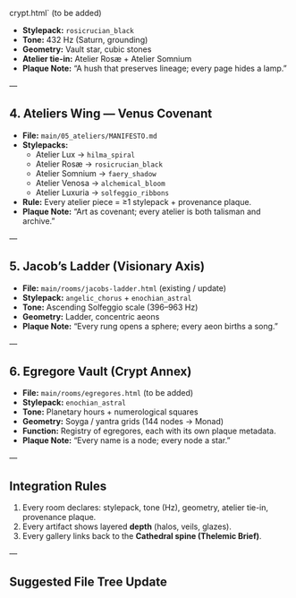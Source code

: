 crypt.html` (to be added)  
- **Stylepack:** `rosicrucian_black`  
- **Tone:** 432 Hz (Saturn, grounding)  
- **Geometry:** Vault star, cubic stones  
- **Atelier tie-in:** Atelier Rosæ + Atelier Somnium  
- **Plaque Note:** “A hush that preserves lineage; every page hides a lamp.”

—

## 4. Ateliers Wing — Venus Covenant
- **File:** `main/05_ateliers/MANIFESTO.md`  
- **Stylepacks:**  
  - Atelier Lux → `hilma_spiral`  
  - Atelier Rosæ → `rosicrucian_black`  
  - Atelier Somnium → `faery_shadow`  
  - Atelier Venosa → `alchemical_bloom`  
  - Atelier Luxuria → `solfeggio_ribbons`  
- **Rule:** Every atelier piece = ≥1 stylepack + provenance plaque.  
- **Plaque Note:** “Art as covenant; every atelier is both talisman and archive.”

—

## 5. Jacob’s Ladder (Visionary Axis)
- **File:** `main/rooms/jacobs-ladder.html` (existing / update)  
- **Stylepack:** `angelic_chorus` + `enochian_astral`  
- **Tone:** Ascending Solfeggio scale (396–963 Hz)  
- **Geometry:** Ladder, concentric aeons  
- **Plaque Note:** “Every rung opens a sphere; every aeon births a song.”

—

## 6. Egregore Vault (Crypt Annex)
- **File:** `main/rooms/egregores.html` (to be added)  
- **Stylepack:** `enochian_astral`  
- **Tone:** Planetary hours + numerological squares  
- **Geometry:** Soyga / yantra grids (144 nodes → Monad)  
- **Function:** Registry of egregores, each with its own plaque metadata.  
- **Plaque Note:** “Every name is a node; every node a star.”

—

## Integration Rules
1. Every room declares: stylepack, tone (Hz), geometry, atelier tie-in, provenance plaque.  
2. Every artifact shows layered **depth** (halos, veils, glazes).  
3. Every gallery links back to the **Cathedral spine (Thelemic Brief)**.  

—

## Suggested File Tree Update